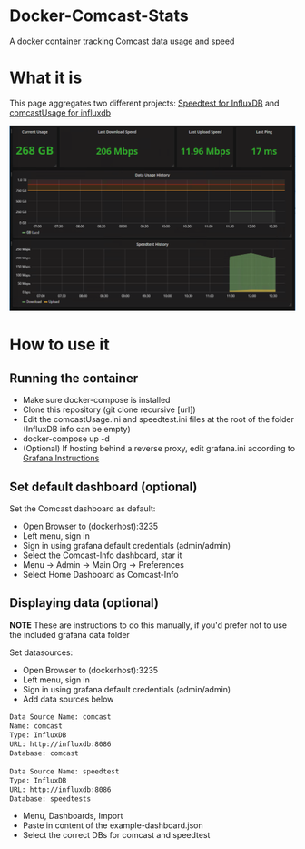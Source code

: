 # Docker-Comcast-Stats
A docker container tracking Comcast data usage and speed

# What it is
This page aggregates two different projects: [Speedtest for InfluxDB](https://github.com/barrycarey/Speedtest-for-InfluxDB-and-Grafana) and  [comcastUsage for influxdb](https://github.com/billimek/comcastUsage-for-influxdb)

![Screenshot](dashboard.png)

# How to use it

## Running the container
* Make sure docker-compose is installed
* Clone this repository (git clone recursive [url])
* Edit the comcastUsage.ini and speedtest.ini files at the root of the folder (InfluxDB info can be empty)
* docker-compose up -d
* (Optional) If hosting behind a reverse proxy, edit grafana.ini according to [Grafana Instructions](http://docs.grafana.org/installation/behind_proxy/)

## Set default dashboard (optional)

Set the Comcast dashboard as default:
* Open Browser to (dockerhost):3235
* Left menu, sign in
* Sign in using grafana default credentials (admin/admin)
* Select the Comcast-Info dashboard, star it
* Menu -> Admin -> Main Org -> Preferences
* Select Home Dashboard as Comcast-Info


## Displaying data (optional)
**NOTE** These are instructions to do this manually, if you'd prefer not to use the included grafana data folder

Set datasources:
* Open Browser to (dockerhost):3235
* Left menu, sign in
* Sign in using grafana default credentials (admin/admin)
* Add data sources below


```
Data Source Name: comcast
Name: comcast
Type: InfluxDB 
URL: http://influxdb:8086
Database: comcast 

Data Source Name: speedtest
Type: InfluxDB 
URL: http://influxdb:8086
Database: speedtests 
```

* Menu, Dashboards, Import
* Paste in content of the example-dashboard.json
* Select the correct DBs for comcast and speedtest

